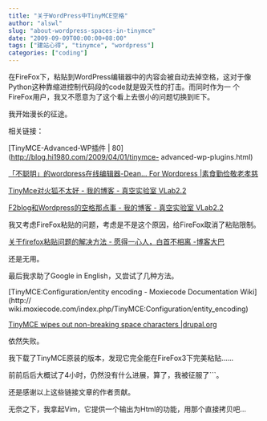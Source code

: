 ```yaml
---
title: "关于WordPress中TinyMCE空格"
author: "alswl"
slug: "about-wordpress-spaces-in-tinymce"
date: "2009-09-09T00:00:00+08:00"
tags: ["建站心得", "tinymce", "wordpress"]
categories: ["coding"]
---
```


在FireFox下，粘贴到WordPress编辑器中的内容会被自动去掉空格，这对于像Python这种靠缩进控制代码段的code就是毁灭性的打击。而同时作为一
个FireFox用户，我又不愿意为了这个看上去很小的问题切换到IE下。

我开始漫长的征途。

相关链接：

[TinyMCE-Advanced-WP插件 | 80](http://blog.hi1980.com/2009/04/01/tinymce-
advanced-wp-plugins.html)

[「不聪明」的wordpress在线编辑器-Dean... For Wordpress |素食勤俭敬老孝慈](http://veryi.com/w/104.html)

[TinyMce对火狐不太好 - 我的博客 - 真空实验室 VLab2.2](http://blog.tgb.net.cn/index.php?load=read&id=161)

[F2blog和Wordpress的空格那点事 - 我的博客 - 真空实验室 VLab2.2](http://blog.tgb.net.cn/index.php?load=read&id=615)

我又考虑FireFox粘贴的问题，考虑是不是这个原因，给FireFox取消了粘贴限制。

[关于firefox粘贴问题的解决方法 - 愿得一心人，白首不相离 -博客大巴](http://chifanhezhou.blogbus.com/logs/1406504.html)

还是无用。

最后我求助了Google in English，又尝试了几种方法。

[TinyMCE:Configuration/entity encoding - Moxiecode Documentation Wiki](http://
wiki.moxiecode.com/index.php/TinyMCE:Configuration/entity_encoding)

[TinyMCE wipes out non-breaking space characters  |drupal.org](http://drupal.org/node/72570)

依然失败。

我下载了TinyMCE原装的版本，发现它完全能在FireFox3下完美粘贴……

前前后后大概试了4小时，仍然没有什么进展，算了，我被征服了```。

还是感谢以上这些链接文章的作者贡献。

无奈之下，我拿起Vim，它提供一个输出为Html的功能，用那个直接拷贝吧...

